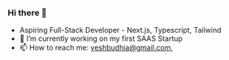 ### Hi there 👋

- Aspiring Full-Stack Developer - Next.js, Typescript, Tailwind 
- 🔭 I’m currently working on my first SAAS Startup
- 📫 How to reach me: yeshbudhia@gmail.com,
